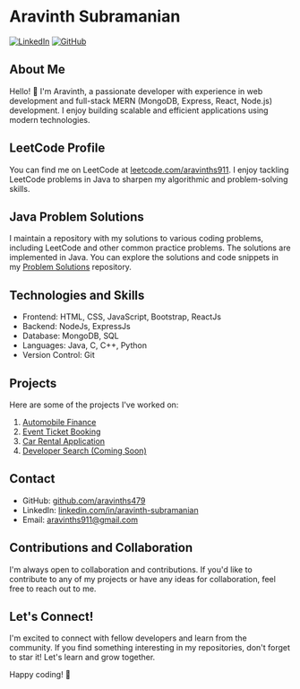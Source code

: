 # Aravinth Subramanian

[![LinkedIn](https://img.shields.io/badge/LinkedIn-AravinthSubramanian-blue?style=flat-square&logo=linkedin)](https://www.linkedin.com/in/aravinth-subramanian/)
[![GitHub](https://img.shields.io/badge/GitHub-aravinths479-black?style=flat-square&logo=github)](https://github.com/aravinths479)

## About Me

Hello! 👋 I'm Aravinth, a passionate developer with experience in web development and full-stack MERN (MongoDB, Express, React, Node.js) development. I enjoy building scalable and efficient applications using modern technologies.

## LeetCode Profile

You can find me on LeetCode at [leetcode.com/aravinths911](https://leetcode.com/aravinths911). I enjoy tackling LeetCode problems in Java to sharpen my algorithmic and problem-solving skills.

## Java Problem Solutions

I maintain a repository with my solutions to various coding problems, including LeetCode and other common practice problems. The solutions are implemented in Java. You can explore the solutions and code snippets in my [Problem Solutions](https://github.com/aravinths479/coding-Java) repository.

## Technologies and Skills

- Frontend: HTML, CSS, JavaScript, Bootstrap, ReactJs
- Backend: NodeJs, ExpressJs
- Database: MongoDB, SQL
- Languages: Java, C, C++, Python
- Version Control: Git


## Projects

Here are some of the projects I've worked on:

1. [Automobile Finance](https://github.com/aravinths479/AutoMobileFinance-2)
2. [Event Ticket Booking](https://github.com/aravinths479/Event-Ticket-Booking)
3. [Car Rental Application](https://github.com/aravinths479/Car-Rental-Mern)
4. [Developer Search (Coming Soon)](https://github.com/aravinths479/Developer-Search)
   

## Contact

- GitHub: [github.com/aravinths479](https://github.com/aravinths479)
- LinkedIn: [linkedin.com/in/aravinth-subramanian](https://www.linkedin.com/in/aravinth-subramanian/)
- Email: aravinths911@gmail.com

## Contributions and Collaboration

I'm always open to collaboration and contributions. If you'd like to contribute to any of my projects or have any ideas for collaboration, feel free to reach out to me.

## Let's Connect!

I'm excited to connect with fellow developers and learn from the community. If you find something interesting in my repositories, don't forget to star it! Let's learn and grow together.

Happy coding! 🚀
